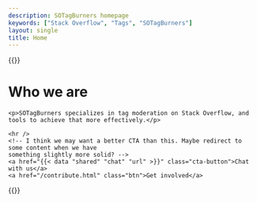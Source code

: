```yaml
---
description: SOTagBurners homepage
keywords: ["Stack Overflow", "Tags", "SOTagBurners"]
layout: single
title: Home
---
```



{{<raw>}}

<div class="flex" id="moderation-onboarding">
    <h1>Who we are</h1>

    <p>SOTagBurners specializes in tag moderation on Stack Overflow, and tools to achieve that more effectively.</p>

    <hr />
    <!-- I think we may want a better CTA than this. Maybe redirect to some content when we have
    something slightly more solid? -->
    <a href="{{< data "shared" "chat" "url" >}}" class="cta-button">Chat with us</a>
    <a href="/contribute.html" class="btn">Get involved</a>
</div>
{{</raw>}}


